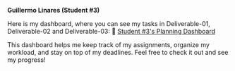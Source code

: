 **Guillermo Linares (Student #3)**

Here is my dashboard, where you can see my tasks in Deliverable-01, Deliverable-02 and Deliverable-03:
🔗 [Student #3's Planning Dashboard](https://github.com/users/javpalgon/projects/1/views/11)

This dashboard helps me keep track of my assignments, organize my workload, and stay on top of my deadlines. Feel free to check it out and see my progress!
